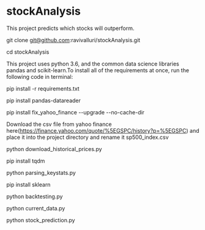 # stockAnalysis
This project predicts which stocks will outperform.

git clone git@github.com:ravivalluri/stockAnalysis.git

cd stockAnalysis

This project uses python 3.6, and the common data science libraries pandas and scikit-learn.To install all of the requirements at once, run the following code in terminal:

pip install -r requirements.txt

pip install pandas-datareader

pip install fix_yahoo_finance --upgrade --no-cache-dir

Download the csv file from yahoo finance here(https://finance.yahoo.com/quote/%5EGSPC/history?p=%5EGSPC) and place it into the project directory and rename it sp500_index.csv

python download_historical_prices.py

pip install tqdm

python parsing_keystats.py

pip install sklearn

python backtesting.py

python current_data.py

python stock_prediction.py

